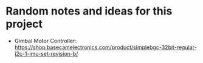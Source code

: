 # Random notes and ideas for this project
- Gimbal Motor Controller: https://shop.basecamelectronics.com/product/simplebgc-32bit-regular-i2c-1-imu-set-revision-b/
